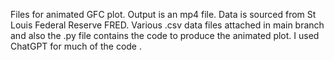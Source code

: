 Files for animated GFC plot. Output is an mp4 file.  Data is sourced from St Louis Federal Reserve FRED. Various .csv data files attached in main branch and also the .py file contains the code to produce the animated plot. I used ChatGPT for much of the code . 
